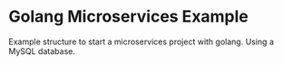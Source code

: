 # Golang Microservices Example
Example structure to start a microservices project with golang. Using a MySQL database.


